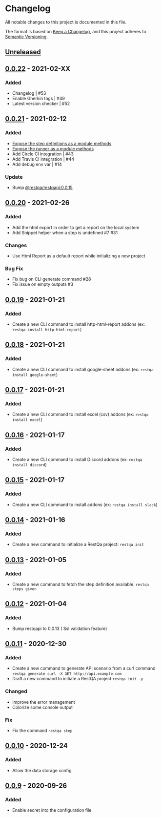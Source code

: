 # Changelog

All notable changes to this project is documented in this file.

The format is based on [Keep a Changelog](https://keepachangelog.com/en/1.0.0/),
and this project adheres to [Semantic Versioning](https://semver.org/spec/v2.0.0.html).

## [Unreleased]

## [0.0.22] - 2021-02-XX	
### Added
- Changelog | #53
- Enable Gherkin tags | #49
- Latest version checker | #52

## [0.0.21] - 2021-02-12
### Added
- [Expose the step definitions as a module methods](https://docs.restqa.io/api/api-reference#stepsoptions)
- [Expose the runner as a module methods](https://docs.restqa.io/api/api-reference#runoptions)
- Add Circle CI integration | #43
- Add Travis CI integration | #44
- Add debug env var | #14

### Update
- Bump [@restqa/restqapi:0.0.15](https://github.com/restqa/restqapi/releases/tag/0.0.15)


## [0.0.20] - 2021-02-26
### Added
- Add the html export in order to get a report on the local system
- Add Snippet helper when a step is undefined #7 #31 

### Changes
- Use Html Report as a default report while initializing a new project

### Bug Fix
- Fix bug on CLI generate command #28 
- Fix issue on empty outputs #3 


## [0.0.19] - 2021-01-21
### Added
- Create a new CLI command to install http-html-report addons (ex: `restqa install http-html-report`)

## [0.0.18] - 2021-01-21
### Added
- Create a new CLI command to install google-sheet addons (ex: `restqa install google-sheet`)

## [0.0.17] - 2021-01-21
### Added
- Create a new CLI command to install excel (csv) addons (ex: `restqa install excel`)

## [0.0.16] - 2021-01-17
### Added
- Create a new CLI command to install Discord addons (ex: `restqa install discord`)

## [0.0.15] - 2021-01-17
### Added
- Create a new CLI command to install addons (ex: `restqa install slack`)

## [0.0.14] - 2021-01-16
### Added
- Create a new command to initialize a RestQa project: `restqa init`

## [0.0.13] - 2021-01-05
### Added
- Create a new command to fetch the step definition available: `restqa steps given`

## [0.0.12] - 2021-01-04
### Added
- Bump restqapi to 0.0.13 ( Ssl validation feature)

## [0.0.11] - 2020-12-30
### Added
- Create a new command to generate API scenario from a curl command `restqa generate curl -X GET http://api.example.com`
- Draft a new command to initiate a RestQA project `restqa init -y`

### Changed
- Improve the error management
- Colorize some console output

### Fix
- Fix the command `restqa step`

## [0.0.10] - 2020-12-24
### Added
- Allow the data storage config

## [0.0.9] - 2020-09-26
### Added
- Enable secret into the configuration file

[Unreleased]: https://github.com/restqa/restqa/compare/v0.0.22...HEAD
[0.0.22]: https://github.com/restqa/restqa/compare/0.0.21...0.0.22
[0.0.21]: https://github.com/restqa/restqa/compare/0.0.20...0.0.21
[0.0.20]: https://github.com/restqa/restqa/compare/0.0.19...0.0.20
[0.0.19]: https://github.com/restqa/restqa/compare/0.0.18...0.0.19
[0.0.18]: https://github.com/restqa/restqa/compare/0.0.17...0.0.18
[0.0.17]: https://github.com/restqa/restqa/compare/0.0.16...0.0.17
[0.0.16]: https://github.com/restqa/restqa/compare/0.0.15...0.0.16
[0.0.15]: https://github.com/restqa/restqa/compare/0.0.14...0.0.15
[0.0.14]: https://github.com/restqa/restqa/compare/0.0.13...0.0.14
[0.0.13]: https://github.com/restqa/restqa/compare/0.0.12...0.0.13
[0.0.12]: https://github.com/restqa/restqa/compare/0.0.11...0.0.12
[0.0.11]: https://github.com/restqa/restqa/compare/0.0.10...0.0.11
[0.0.10]: https://github.com/restqa/restqa/compare/0.0.9...0.0.10
[0.0.9]: https://github.com/restqa/restqa/compare/0.0.8...0.0.9
